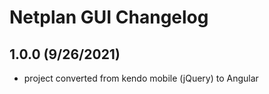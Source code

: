 # Netplan GUI Changelog

## 1.0.0 (9/26/2021)

- project converted from kendo mobile (jQuery) to Angular
